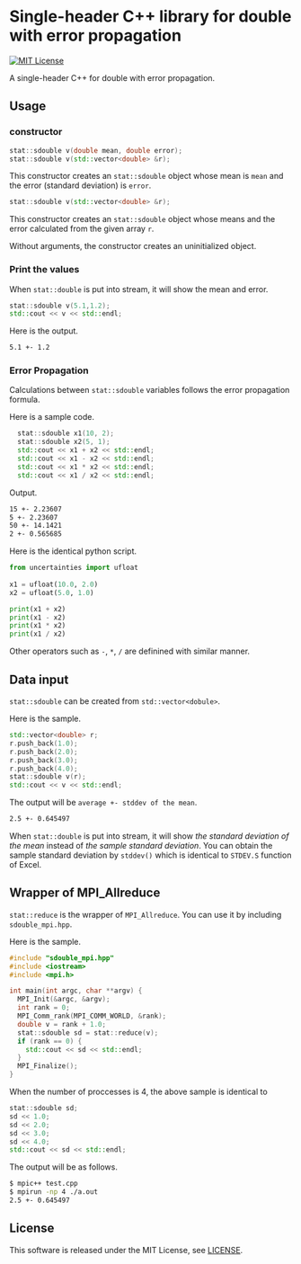 # Single-header C++ library for double with error propagation

[![MIT License](http://img.shields.io/badge/license-MIT-blue.svg?style=flat)](LICENSE)

A single-header C++ for double with error propagation.

## Usage

### constructor

```cpp
stat::sdouble v(double mean, double error);
stat::sdouble v(std::vector<double> &r);
```

This constructor creates an `stat::sdouble` object whose mean is `mean` and the error (standard deviation) is `error`.

```cpp
stat::sdouble v(std::vector<double> &r);
```

This constructor creates an `stat::sdouble` object whose means and the error calculated from the given array `r`.

Without arguments, the constructor creates an uninitialized object.

### Print the values

When `stat::double` is put into stream, it will show the mean and error.

```cpp
stat::sdouble v(5.1,1.2);
std::cout << v << std::endl;
```

Here is the output.

```txt
5.1 +- 1.2
```

### Error Propagation

Calculations between `stat::sdouble` variables follows the error propagation formula.

Here is a sample code.

```cpp
  stat::sdouble x1(10, 2);
  stat::sdouble x2(5, 1);
  std::cout << x1 + x2 << std::endl;
  std::cout << x1 - x2 << std::endl;
  std::cout << x1 * x2 << std::endl;
  std::cout << x1 / x2 << std::endl;
```

Output.

```txt
15 +- 2.23607
5 +- 2.23607
50 +- 14.1421
2 +- 0.565685
```

Here is the identical python script.

```py
from uncertainties import ufloat
  
x1 = ufloat(10.0, 2.0)
x2 = ufloat(5.0, 1.0)

print(x1 + x2)
print(x1 - x2)
print(x1 * x2)
print(x1 / x2)
```

Other operators such as `-`, `*`, `/` are definined with similar manner.

## Data input

`stat::sdouble` can be created from `std::vector<dobule>`.

Here is the sample.

```cpp
std::vector<double> r;
r.push_back(1.0);
r.push_back(2.0);
r.push_back(3.0);
r.push_back(4.0);
stat::sdouble v(r);
std::cout << v << std::endl;
```

The output will be `average +- stddev of the mean`.

```txt
2.5 +- 0.645497
```

When `stat::double` is put into stream, it will show *the standard deviation of the mean* instead of *the sample standard deviation*. You can obtain the sample standard deviation by `stddev()` which is identical to `STDEV.S` function of Excel.

## Wrapper of MPI_Allreduce

`stat::reduce` is the wrapper of `MPI_Allreduce`. You can use it by including `sdouble_mpi.hpp`.

Here is the sample.

```cpp
#include "sdouble_mpi.hpp"
#include <iostream>
#include <mpi.h>

int main(int argc, char **argv) {
  MPI_Init(&argc, &argv);
  int rank = 0;
  MPI_Comm_rank(MPI_COMM_WORLD, &rank);
  double v = rank + 1.0;
  stat::sdouble sd = stat::reduce(v);
  if (rank == 0) {
    std::cout << sd << std::endl;
  }
  MPI_Finalize();
}
```

When the number of proccesses is 4, the above sample is identical to

```cpp
stat::sdouble sd;
sd << 1.0;
sd << 2.0;
sd << 3.0;
sd << 4.0;
std::cout << sd << std::endl;
```

The output will be as follows.

```sh
$ mpic++ test.cpp
$ mpirun -np 4 ./a.out
2.5 +- 0.645497
```

## License

This software is released under the MIT License, see [LICENSE](LICENSE).
